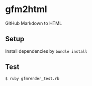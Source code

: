 # gfm2html

GitHub Markdown to HTML

## Setup

Install dependencies by `bundle install`

## Test

```sh
$ ruby gfmrender_test.rb
```
